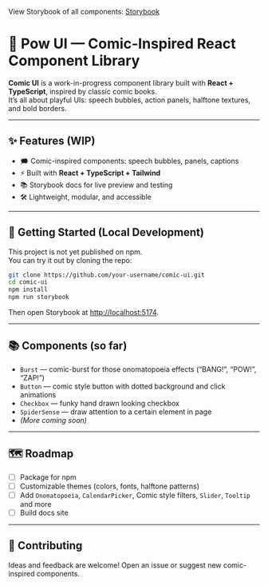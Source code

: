 View Storybook of all components: [Storybook](https://68b33f12384a75f2c732fa44-sgepohaizo.chromatic.com/)

# 🎨 Pow UI — Comic-Inspired React Component Library

**Comic UI** is a work-in-progress component library built with **React + TypeScript**, inspired by classic comic books.  
It’s all about playful UIs: speech bubbles, action panels, halftone textures, and bold borders.

---

## ✨ Features (WIP)

- 🗯️ Comic-inspired components: speech bubbles, panels, captions
- ⚡ Built with **React + TypeScript + Tailwind**
- 📚 Storybook docs for live preview and testing
- 🛠️ Lightweight, modular, and accessible

---

## 🚀 Getting Started (Local Development)

This project is not yet published on npm.  
You can try it out by cloning the repo:

```bash
git clone https://github.com/your-username/comic-ui.git
cd comic-ui
npm install
npm run storybook
```

Then open Storybook at [http://localhost:5174](http://localhost:5174).

---

## 📚 Components (so far)

- `Burst` — comic-burst for those onomatopoeia effects (“BANG!”, “POW!”, “ZAP!”)
- `Button` — comic style button with dotted background and click animations
- `Checkbox` — funky hand drawn looking checkbox
- `SpiderSense` — draw attention to a certain element in page
- _(More coming soon)_

---

## 🗺️ Roadmap

- [ ] Package for npm
- [ ] Customizable themes (colors, fonts, halftone patterns)
- [ ] Add `Onomatopoeia`, `CalendarPicker`, Comic style filters, `Slider`, `Tooltip` and more
- [ ] Build docs site

---

## 🤝 Contributing

Ideas and feedback are welcome! Open an issue or suggest new comic-inspired components.
